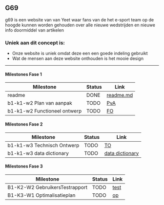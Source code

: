## G69
g69 is een website van van Yeet waar fans van de het e-sport team op de hoogde kunnen worden gehouden over alle nieuwe wedstrijden en nieuwe info doormiddel van artikelen
### Uniek aan dit concept is: 
 * Onze website is uniek omdat deze een een goede indeling gebruikt
 * Wat de mensen aan deze website onthouden is het mooie design


---
#### Milestones Fase 1
| Milestone  | Status | Link | 
| ------ |  ------ | ------ | 
| readme                         | DONE |  [readme.md]            |
| b1-k1-w2 Plan van aanpak       | TODO | [PvA]         |
| b1-k1-w2 Functioneel ontwerp   | TODO | [FO]                    |


   [readme.md]: <https://github.com/wesleyvliet/communityProject/blob/master/README.md>
   [PvA]: <https://docs.google.com/document/d/1vrJxu8X6afZDTLu5KLJIcXbH29MPest9jHm99JToPpQ/edit?usp=sharing>
   [FO]: <https://github.com/jouwgithub/doc/1/FO.md>
  

#### Milestones Fase 2
| Milestone  | Status | Link |
| ------ |  ------ | ------ |
| b1-k1-w3 Technisch Ontwerp |  TODO |  [TO] |
| b1-k1-w3 data dictionary   |  TODO |  [data dictionary] |


   [TO]: <https://docs.google.com/document/d/1NwshzIUbXwPxH5hU8y7WQz-du9aOG5otl8-rZ29fTPA/edit?usp=sharing>
   [data dictionary]: <https://github.com/wesleyvliet/communityProject/blob/master/doc/Data.pdf>
   
   
#### Milestones Fase 3
| Milestone  | Status | Link |
| ------ |  ------ | ------ |
| B1-K2-W2 GebruikersTestrapport | TODO |  [test] |
| B1-K3-W1 Optimalisatieplan | TODO |  [op] |


 [usertest_youtube]: <https://youtu.be/17WoOqgXsRM?list=PLRqwX-V7Uu6ZiZxtDDRCi6uhfTH4FilpH>
 [test]: <https://docs.google.com/spreadsheets/>
 [op]: <https://docs.google.com/spreadsheets/>
 [mystat]: <https://docs.google.com/spreadsheets/>




 
